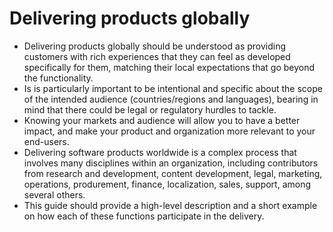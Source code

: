 # Delivering products globally

- Delivering products globally should be understood as providing customers with rich experiences that they can feel as developed specifically for them, matching their local expectations that go beyond the functionality.
- Is is particularly important to be intentional and specific about the scope of the intended audience (countries/regions and languages), bearing in mind that there could be legal or regulatory hurdles to tackle.
- Knowing your markets and audience will allow you to have a better impact, and make your product and organization more relevant to your end-users. 
- Delivering software products worldwide is a complex process that involves many disciplines within an organization, including contributors from research and development, content development, legal, marketing, operations, produrement, finance, localization, sales, support, among several others.
- This guide should provide a high-level description and a short example on how each of these functions participate in the delivery.
